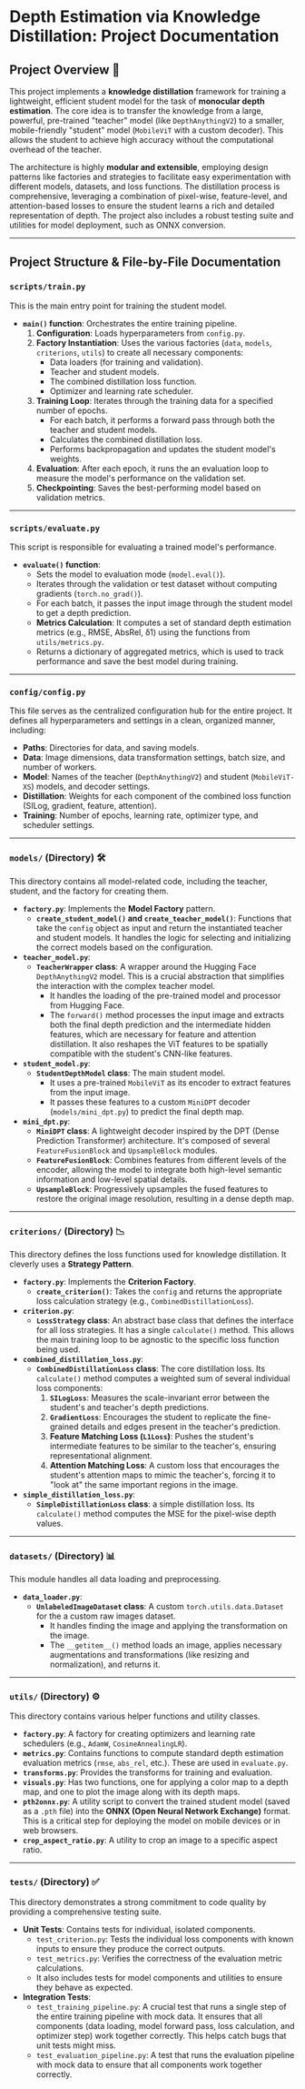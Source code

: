 # **Depth Estimation via Knowledge Distillation: Project Documentation**

## **Project Overview** 🧠

This project implements a **knowledge distillation** framework for training a lightweight, efficient student model for the task of **monocular depth estimation**. The core idea is to transfer the knowledge from a large, powerful, pre-trained "teacher" model (like `DepthAnythingV2`) to a smaller, mobile-friendly "student" model (`MobileViT` with a custom decoder). This allows the student to achieve high accuracy without the computational overhead of the teacher.

The architecture is highly **modular and extensible**, employing design patterns like factories and strategies to facilitate easy experimentation with different models, datasets, and loss functions. The distillation process is comprehensive, leveraging a combination of pixel-wise, feature-level, and attention-based losses to ensure the student learns a rich and detailed representation of depth. The project also includes a robust testing suite and utilities for model deployment, such as ONNX conversion.

---

## **Project Structure & File-by-File Documentation**

### **`scripts/train.py`**

This is the main entry point for training the student model.

* **`main()` function**: Orchestrates the entire training pipeline.
    1.  **Configuration**: Loads hyperparameters from `config.py`.
    2.  **Factory Instantiation**: Uses the various factories (`data`, `models`, `criterions`, `utils`) to create all necessary components:
        * Data loaders (for training and validation).
        * Teacher and student models.
        * The combined distillation loss function.
        * Optimizer and learning rate scheduler.
    3.  **Training Loop**: Iterates through the training data for a specified number of epochs.
        * For each batch, it performs a forward pass through both the teacher and student models.
        * Calculates the combined distillation loss.
        * Performs backpropagation and updates the student model's weights.
    4.  **Evaluation**: After each epoch, it runs the an evaluation loop to measure the model's performance on the validation set.
    5.  **Checkpointing**: Saves the best-performing model based on validation metrics.

---

### **`scripts/evaluate.py`**

This script is responsible for evaluating a trained model's performance.

* **`evaluate()` function**:
    * Sets the model to evaluation mode (`model.eval()`).
    * Iterates through the validation or test dataset without computing gradients (`torch.no_grad()`).
    * For each batch, it passes the input image through the student model to get a depth prediction.
    * **Metrics Calculation**: It computes a set of standard depth estimation metrics (e.g., RMSE, AbsRel, δ1) using the functions from `utils/metrics.py`.
    * Returns a dictionary of aggregated metrics, which is used to track performance and save the best model during training.

---

### **`config/config.py`**

This file serves as the centralized configuration hub for the entire project. It defines all hyperparameters and settings in a clean, organized manner, including:

* **Paths**: Directories for data, and saving models.
* **Data**: Image dimensions, data transformation settings, batch size, and number of workers.
* **Model**: Names of the teacher (`DepthAnythingV2`) and student (`MobileViT-XS`) models, and decoder settings.
* **Distillation**: Weights for each component of the combined loss function (SILog, gradient, feature, attention).
* **Training**: Number of epochs, learning rate, optimizer type, and scheduler settings.

---

### **`models/` (Directory)** 🛠️

This directory contains all model-related code, including the teacher, student, and the factory for creating them.

* **`factory.py`**: Implements the **Model Factory** pattern.
    * **`create_student_model()` and `create_teacher_model()`**: Functions that take the `config` object as input and return the instantiated teacher and student models. It handles the logic for selecting and initializing the correct models based on the configuration.
* **`teacher_model.py`**:
    * **`TeacherWrapper` class**: A wrapper around the Hugging Face `DepthAnythingV2` model. This is a crucial abstraction that simplifies the interaction with the complex teacher model.
        * It handles the loading of the pre-trained model and processor from Hugging Face.
        * The `forward()` method processes the input image and extracts both the final depth prediction and the intermediate hidden features, which are necessary for feature and attention distillation. It also reshapes the ViT features to be spatially compatible with the student's CNN-like features.
* **`student_model.py`**:
    * **`StudentDepthModel` class**: The main student model.
        * It uses a pre-trained `MobileViT` as its encoder to extract features from the input image.
        * It passes these features to a custom `MiniDPT` decoder (`models/mini_dpt.py`) to predict the final depth map.
* **`mini_dpt.py`**:
    * **`MiniDPT` class**: A lightweight decoder inspired by the DPT (Dense Prediction Transformer) architecture. It's composed of several `FeatureFusionBlock` and `UpsampleBlock` modules.
    * **`FeatureFusionBlock`**: Combines features from different levels of the encoder, allowing the model to integrate both high-level semantic information and low-level spatial details.
    * **`UpsampleBlock`**: Progressively upsamples the fused features to restore the original image resolution, resulting in a dense depth map.

---

### **`criterions/` (Directory)** 📉

This directory defines the loss functions used for knowledge distillation. It cleverly uses a **Strategy Pattern**.

* **`factory.py`**: Implements the **Criterion Factory**.
    * **`create_criterion()`**: Takes the `config` and returns the appropriate loss calculation strategy (e.g., `CombinedDistillationLoss`).
* **`criterion.py`**:
    * **`LossStrategy` class**: An abstract base class that defines the interface for all loss strategies. It has a single `calculate()` method. This allows the main training loop to be agnostic to the specific loss function being used.
* **`combined_distillation_loss.py`**:
    * **`CombinedDistillationLoss` class**: The core distillation loss. Its `calculate()` method computes a weighted sum of several individual loss components:
        1.  **`SILogLoss`**: Measures the scale-invariant error between the student's and teacher's depth predictions.
        2.  **`GradientLoss`**: Encourages the student to replicate the fine-grained details and edges present in the teacher's prediction.
        3.  **Feature Matching Loss (`L1Loss`)**: Pushes the student's intermediate features to be similar to the teacher's, ensuring representational alignment.
        4.  **Attention Matching Loss**: A custom loss that encourages the student's attention maps to mimic the teacher's, forcing it to "look at" the same important regions in the image.
* **`simple_distillation_loss.py`**:
    * **`SimpleDistillationLoss` class**: a simple distillation loss. Its `calculate()` method computes the MSE for the pixel-wise depth values.

---

### **`datasets/` (Directory)** 📊

This module handles all data loading and preprocessing.

* **`data_loader.py`**:
    * **`UnlabeledImageDataset` class**: A custom `torch.utils.data.Dataset` for the a custom raw images dataset.
        * It handles finding the image and applying the transformation on the image.
        * The `__getitem__()` method loads an image, applies necessary augmentations and transformations (like resizing and normalization), and returns it.

---

### **`utils/` (Directory)** ⚙️

This directory contains various helper functions and utility classes.

* **`factory.py`**: A factory for creating optimizers and learning rate schedulers (e.g., `AdamW`, `CosineAnnealingLR`).
* **`metrics.py`**: Contains functions to compute standard depth estimation evaluation metrics (`rmse`, `abs_rel`, etc.). These are used in `evaluate.py`.
* **`transforms.py`**: Provides the transforms for training and evaluation.
* **`visuals.py`**: Has two functions, one for applying a color map to a depth map, and one to plot the image along with its depth maps.
* **`pth2onnx.py`**: A utility script to convert the trained student model (saved as a `.pth` file) into the **ONNX (Open Neural Network Exchange)** format. This is a critical step for deploying the model on mobile devices or in web browsers.
* **`crop_aspect_ratio.py`**: A utility to crop an image to a specific aspect ratio.

---

### **`tests/` (Directory)** ✅

This directory demonstrates a strong commitment to code quality by providing a comprehensive testing suite.

* **Unit Tests**: Contains tests for individual, isolated components.
    * `test_criterion.py`: Tests the individual loss components with known inputs to ensure they produce the correct outputs.
    * `test_metrics.py`: Verifies the correctness of the evaluation metric calculations.
    * It also includes tests for model components and utilities to ensure they behave as expected.
* **Integration Tests**:
    * `test_training_pipeline.py`: A crucial test that runs a single step of the entire training pipeline with mock data. It ensures that all components (data loading, model forward pass, loss calculation, and optimizer step) work together correctly. This helps catch bugs that unit tests might miss.
    * `test_evaluation_pipeline.py`: A test that runs the evaluation pipeline with mock data to ensure that all components work together correctly.